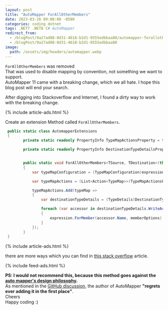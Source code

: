 ```yaml
---
layout: post
title: "AutoMapper ForAllOtherMembers"
date: 2023-03-26 09:00:00 -0500
categories: coding dotnet
tags: .NET7 .NET8 C# AutoMapper
redirect_from:
  - /blogPost/9a27ad88-0d31-4618-b2d1-9555edbbaa80/automapper-forallothermembers
  - /blogPost/9a27ad88-0d31-4618-b2d1-9555edbbaa80
image:
  path: /assets/img/headers/automapper.webp
---
```


`ForAllOtherMembers` was removed <br>
That was used to disable mapping by convention, not something we want to support.
<br>
AutoMapper 11 came with a breaking change, which we all hate. I hope this blog post will end your search.

After digging into Stackoverflow and Internet, I found a dirty way to work with the breaking change.

{% include article-ads.html %}

Create an extension Method called `ForAllOtherMembers`.

```cs
 public static class AutomapperExtensions
 {
        private static readonly PropertyInfo TypeMapActionsProperty = typeof(TypeMapConfiguration).GetProperty("TypeMapActions", BindingFlags.NonPublic | BindingFlags.Instance);

        private static readonly PropertyInfo DestinationTypeDetailsProperty = typeof(TypeMap).GetProperty("DestinationTypeDetails", BindingFlags.NonPublic | BindingFlags.Instance);


        public static void ForAllOtherMembers<TSource, TDestination>(this IMappingExpression<TSource, TDestination> expression, Action<IMemberConfigurationExpression<TSource, TDestination, object>> memberOptions)
        {
            var typeMapConfiguration = (TypeMapConfiguration)expression;

            var typeMapActions = (List<Action<TypeMap>>)TypeMapActionsProperty.GetValue(typeMapConfiguration);

            typeMapActions.Add(typeMap =>
            {
                var destinationTypeDetails = (TypeDetails)DestinationTypeDetailsProperty.GetValue(typeMap);

                foreach (var accessor in destinationTypeDetails.WriteAccessors.Where(m => typeMapConfiguration.GetDestinationMemberConfiguration(m) == null))
                {
                    expression.ForMember(accessor.Name, memberOptions);
                }
            });
        }
 }
```

{% include article-ads.html %}

there are more ways which you can find in [this stack overflow](https://stackoverflow.com/questions/71311303/replacement-for-automappers-forallothermembers) article.
<br>

{% include feed-ads.html %}

**PS: I would not recommend this, because this method goes against the [auto mapper's design philosophy](https://jimmybogard.com/automappers-design-philosophy/).** <br>
As mentioned in the [GitHub discussion](https://github.com/AutoMapper/AutoMapper/discussions/4036), the author of AutoMapper **"regrets ever adding it in the first place"**.
<br>
Cheers <br>
Happy coding :)
